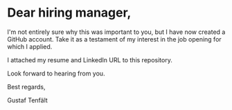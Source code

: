 # Dear hiring manager,

I'm not entirely sure why this was important to you, but I have now created a GitHub account. Take it as a testament of my interest in the job opening for which I applied. 

I attached my resume and LinkedIn URL to this repository.

Look forward to hearing from you. 

Best regards,

Gustaf Tenfält
